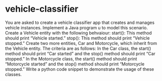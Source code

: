 # vehicle-classifier
You are asked to create a vehicle classifier app that creates and manages vehicle instances. Implement a Java program u to model this scenario.
Create a Vehicle entity with the following behvaiour:
start(): This method should print “Vehicle started.”
stop(): This method should print “Vehicle stopped.”
Create two more entities, Car and Motorcycle, which inherit from the Vehicle entity. The criteria are as follows:
In the Car class, the start() method should print “Car started” and the stop() method should print “Car stopped.”
In the Motorcycle class, the start() method should print “Motorcycle started” and the stop() method should print “Motorcycle stopped.”
Write a python code snippet to demonstrate the usage of these classes.
